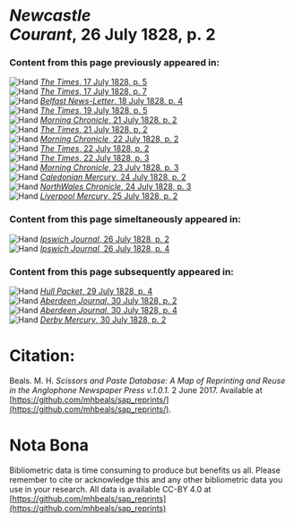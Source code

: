 # *Newcastle Courant*, 26 July 1828, p. 2  
  
### Content from this page previously appeared in:  
![Hand](http://scissorsandpaste.net/wp-content/uploads/2017/06/smallhandpointer.png) [*The Times*, 17 July 1828, p. 5](https://mhbeals.github.io/sap_html/The-Times/The-Times-17-July-1828-p-5)  
![Hand](http://scissorsandpaste.net/wp-content/uploads/2017/06/smallhandpointer.png) [*The Times*, 17 July 1828, p. 7](https://mhbeals.github.io/sap_html/The-Times/The-Times-17-July-1828-p-7)  
![Hand](http://scissorsandpaste.net/wp-content/uploads/2017/06/smallhandpointer.png) [*Belfast News-Letter*, 18 July 1828, p. 4](https://mhbeals.github.io/sap_html/Belfast-News-Letter/Belfast-News-Letter-18-July-1828-p-4)  
![Hand](http://scissorsandpaste.net/wp-content/uploads/2017/06/smallhandpointer.png) [*The Times*, 19 July 1828, p. 5](https://mhbeals.github.io/sap_html/The-Times/The-Times-19-July-1828-p-5)  
![Hand](http://scissorsandpaste.net/wp-content/uploads/2017/06/smallhandpointer.png) [*Morning Chronicle*, 21 July 1828, p. 2](https://mhbeals.github.io/sap_html/Morning-Chronicle/Morning-Chronicle-21-July-1828-p-2)  
![Hand](http://scissorsandpaste.net/wp-content/uploads/2017/06/smallhandpointer.png) [*The Times*, 21 July 1828, p. 2](https://mhbeals.github.io/sap_html/The-Times/The-Times-21-July-1828-p-2)  
![Hand](http://scissorsandpaste.net/wp-content/uploads/2017/06/smallhandpointer.png) [*Morning Chronicle*, 22 July 1828, p. 2](https://mhbeals.github.io/sap_html/Morning-Chronicle/Morning-Chronicle-22-July-1828-p-2)  
![Hand](http://scissorsandpaste.net/wp-content/uploads/2017/06/smallhandpointer.png) [*The Times*, 22 July 1828, p. 2](https://mhbeals.github.io/sap_html/The-Times/The-Times-22-July-1828-p-2)  
![Hand](http://scissorsandpaste.net/wp-content/uploads/2017/06/smallhandpointer.png) [*The Times*, 22 July 1828, p. 3](https://mhbeals.github.io/sap_html/The-Times/The-Times-22-July-1828-p-3)  
![Hand](http://scissorsandpaste.net/wp-content/uploads/2017/06/smallhandpointer.png) [*Morning Chronicle*, 23 July 1828, p. 3](https://mhbeals.github.io/sap_html/Morning-Chronicle/Morning-Chronicle-23-July-1828-p-3)  
![Hand](http://scissorsandpaste.net/wp-content/uploads/2017/06/smallhandpointer.png) [*Caledonian Mercury*, 24 July 1828, p. 2](https://mhbeals.github.io/sap_html/Caledonian-Mercury/Caledonian-Mercury-24-July-1828-p-2)  
![Hand](http://scissorsandpaste.net/wp-content/uploads/2017/06/smallhandpointer.png) [*NorthWales Chronicle*, 24 July 1828, p. 3](https://mhbeals.github.io/sap_html/NorthWales-Chronicle/NorthWales-Chronicle-24-July-1828-p-3)  
![Hand](http://scissorsandpaste.net/wp-content/uploads/2017/06/smallhandpointer.png) [*Liverpool Mercury*, 25 July 1828, p. 2](https://mhbeals.github.io/sap_html/Liverpool-Mercury/Liverpool-Mercury-25-July-1828-p-2)  
  
### Content from this page simeltaneously appeared in:  
![Hand](http://scissorsandpaste.net/wp-content/uploads/2017/06/smallhandpointer.png) [*Ipswich Journal*, 26 July 1828, p. 2](https://mhbeals.github.io/sap_html/Ipswich-Journal/Ipswich-Journal-26-July-1828-p-2)  
![Hand](http://scissorsandpaste.net/wp-content/uploads/2017/06/smallhandpointer.png) [*Ipswich Journal*, 26 July 1828, p. 4](https://mhbeals.github.io/sap_html/Ipswich-Journal/Ipswich-Journal-26-July-1828-p-4)  
  
### Content from this page subsequently appeared in:  
![Hand](http://scissorsandpaste.net/wp-content/uploads/2017/06/smallhandpointer.png) [*Hull Packet*, 29 July 1828, p. 4](https://mhbeals.github.io/sap_html/Hull-Packet/Hull-Packet-29-July-1828-p-4)  
![Hand](http://scissorsandpaste.net/wp-content/uploads/2017/06/smallhandpointer.png) [*Aberdeen Journal*, 30 July 1828, p. 2](https://mhbeals.github.io/sap_html/Aberdeen-Journal/Aberdeen-Journal-30-July-1828-p-2)  
![Hand](http://scissorsandpaste.net/wp-content/uploads/2017/06/smallhandpointer.png) [*Aberdeen Journal*, 30 July 1828, p. 4](https://mhbeals.github.io/sap_html/Aberdeen-Journal/Aberdeen-Journal-30-July-1828-p-4)  
![Hand](http://scissorsandpaste.net/wp-content/uploads/2017/06/smallhandpointer.png) [*Derby Mercury*, 30 July 1828, p. 2](https://mhbeals.github.io/sap_html/Derby-Mercury/Derby-Mercury-30-July-1828-p-2)  


# Citation: 

Beals. M. H. *Scissors and Paste Database: A Map of Reprinting and Reuse in the Anglophone Newspaper Press v.1.0.1.* 2 June 2017. Available at [https://github.com/mhbeals/sap_reprints/](https://github.com/mhbeals/sap_reprints/). 

# Nota Bona

Bibliometric data is time consuming to produce but benefits us all. Please remember to cite or acknowledge this and any other bibliometric data you use in your research. All data is available CC-BY 4.0 at [https://github.com/mhbeals/sap_reprints](https://github.com/mhbeals/sap_reprints)